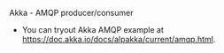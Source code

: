 
Akka - AMQP producer/consumer 

- You can tryout Akka AMQP example at https://doc.akka.io/docs/alpakka/current/amqp.html. 

